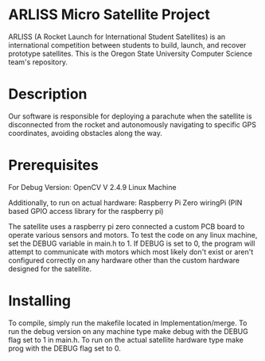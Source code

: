 # ARLISS Micro Satellite Project

ARLISS (A Rocket Launch for International Student Satellites) is an international competition between students to build, launch, and recover prototype satellites. This is the Oregon State University Computer Science team's repository.

# Description

Our software is responsible for deploying a parachute when the satellite is disconnected from the rocket and autonomously navigating to specific GPS coordinates, avoiding obstacles along the way. 

# Prerequisites

For Debug Version:
    OpenCV V 2.4.9
    Linux Machine

Additionally, to run on actual hardware:
    Raspberry Pi Zero
    wiringPi (PIN based GPIO access library for the raspberry pi)

The satellite uses a raspberry pi zero connected a custom PCB board to operate various sensors and motors. To test the code on any linux machine, set the DEBUG variable in main.h to 1. If DEBUG is set to 0, the program will attempt to communicate with motors which most likely don't exist or aren't configured correctly on any hardware other than the custom hardware designed for the satellite.

# Installing

To compile, simply run the makefile located in Implementation/merge. To run the debug version on any machine type make debug with the DEBUG flag set to 1 in main.h. To run on the actual satellite hardware type make prog with the DEBUG flag set to 0. 
